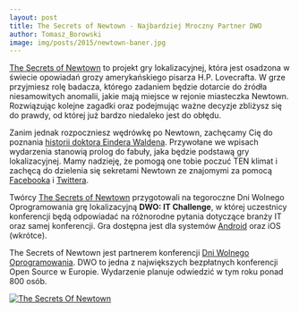 ```yaml
---
layout: post
title: The Secrets of Newtown - Najbardziej Mroczny Partner DWO
author: Tomasz_Borowski
image: img/posts/2015/newtown-baner.jpg
---
```


[The Secrets of Newtown](http://thesecretsofnewtown.com/) to projekt gry lokalizacyjnej, która jest osadzona w świecie opowiadań grozy amerykańskiego pisarza H.P. Lovecrafta. W grze przyjmiesz rolę badacza, którego zadaniem będzie dotarcie do źródła niesamowitych anomalii, jakie mają miejsce w rejonie miasteczka Newtown. Rozwiązując kolejne zagadki oraz podejmując ważne decyzje zbliżysz się do prawdy, od której już bardzo niedaleko jest do obłędu.

Zanim jednak rozpoczniesz wędrówkę po Newtown, zachęcamy Cię do poznania [historii doktora Eindera Waldena](http://blog.thesecretsofnewtown.com). Przywołane we wpisach wydarzenia stanowią prolog do fabuły, jaka będzie podstawą gry lokalizacyjnej. Mamy nadzieję, że pomogą one tobie poczuć TEN klimat i zachęcą do dzielenia się sekretami Newtown ze znajomymi za pomocą [Facebooka](https://www.facebook.com/thesecretsofnewtown) i [Twittera](https://twitter.com/NewtownSecrets).

Twórcy [The Secrets of Newtown](http://thesecretsofnewtown.com/) przygotowali na tegoroczne Dni Wolnego Oprogramowania grę lokalizacyjną **DWO: IT Challenge**, w której uczestnicy konferencji będą odpowiadać na różnorodne pytania dotyczące branży IT oraz samej konferencji. Gra dostępna jest dla systemów [Android](https://play.google.com/store/apps/details?id=pl.tbprojects.dwochallenge) oraz iOS (wkrótce).

The Secrets of Newtown jest partnerem konferencji [Dni Wolnego Oprogramowania](http://dwo.mikstura.it). DWO to jedna z największych bezpłatnych konferencji Open Source w Europie. Wydarzenie planuje odwiedzić w tym roku ponad 800 osób.


[![The Secrets Of Newtown](/pl/blog/img/posts/2015/newtown-baner.jpg)](http://thesecretsofnewtown.com)
